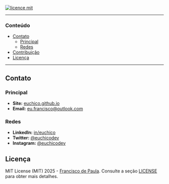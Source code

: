 [![licence mit](https://img.shields.io/badge/licence-MIT-blue.svg)](./LICENSE)


---
### Conteúdo

- [Contato](#Contato)
	- [Principal](#Principal)
	- [Redes](#Redes)
- [Contribuição](#Contribuição)
- [Licença](#Licença)
---


## Contato

### Principal
* **Site:** [euchico.github.io](https://euchico.github.io)
* **Email:** [eu.francisco@outlook.com](mailto:eu.francisco@outlook.com)
### Redes
* **LinkedIn:** [in/euchico](https://www.linkedin.com/in/euchico)
* **Twitter:** [@euchicodev](https://twitter.com/euchicodev)
* **Instagram:** [@euchicodev](https://www.instagram.com/euchicodev)

## Licença
MIT License (MIT) 2025 - [Francisco de Paula](https://github.com/euchico/). Consulte a seção [LICENSE](LICENSE) para obter mais detalhes.
